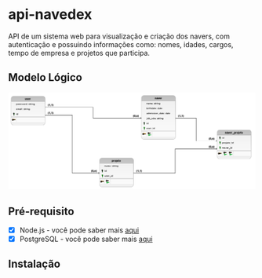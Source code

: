 # api-navedex
API de um sistema web para visualização e criação dos navers, com autenticação e possuindo informações como: nomes, idades, cargos, tempo de empresa e projetos que participa.
## Modelo Lógico
!["modelo_logico"](public/img/modelo_logico_2.png)

## Pré-requisito
- [x] Node.js - você pode saber mais <a href="https://nodejs.org/en/about/">aqui</a>
- [x] PostgreSQL - você pode saber mais <a href="https://www.postgresql.org/">aqui</a>

## Instalação
